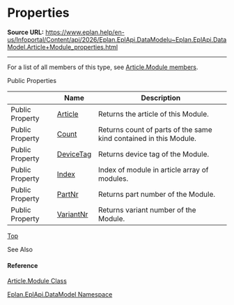 # Properties

**Source URL:** https://www.eplan.help/en-us/Infoportal/Content/api/2026/Eplan.EplApi.DataModelu~Eplan.EplApi.DataModel.Article+Module_properties.html

---

For a list of all members of this type, see [Article.Module members](Eplan.EplApi.DataModelu~Eplan.EplApi.DataModel.Article+Module_members.html).

Public Properties

|  | Name | Description |
| --- | --- | --- |
| Public Property | [Article](Eplan.EplApi.DataModelu~Eplan.EplApi.DataModel.Article+Module~Article.html) | Returns the article of this Module. |
| Public Property | [Count](Eplan.EplApi.DataModelu~Eplan.EplApi.DataModel.Article+Module~Count.html) | Returns count of parts of the same kind contained in this Module. |
| Public Property | [DeviceTag](Eplan.EplApi.DataModelu~Eplan.EplApi.DataModel.Article+Module~DeviceTag.html) | Returns device tag of the Module. |
| Public Property | [Index](Eplan.EplApi.DataModelu~Eplan.EplApi.DataModel.Article+Module~Index.html) | Index of module in article array of modules. |
| Public Property | [PartNr](Eplan.EplApi.DataModelu~Eplan.EplApi.DataModel.Article+Module~PartNr.html) | Returns part number of the Module. |
| Public Property | [VariantNr](Eplan.EplApi.DataModelu~Eplan.EplApi.DataModel.Article+Module~VariantNr.html) | Returns variant number of the Module. |

[Top](#top)

See Also

#### Reference

[Article.Module Class](Eplan.EplApi.DataModelu~Eplan.EplApi.DataModel.Article+Module.html)
  
[Eplan.EplApi.DataModel Namespace](Eplan.EplApi.DataModelu~Eplan.EplApi.DataModel_namespace.html)